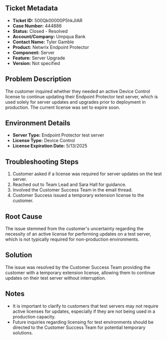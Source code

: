 ## Ticket Metadata
- **Ticket ID:** 500Qk00000P5hkJIAR
- **Case Number:** 444886
- **Status:** Closed - Resolved
- **Account/Company:** Umpqua Bank
- **Contact Name:** Tyler Gamble
- **Product:** Netwrix Endpoint Protector
- **Component:** Server
- **Feature:** Server Upgrade
- **Version:** Not specified

## Problem Description
The customer inquired whether they needed an active Device Control license to continue updating their Endpoint Protector test server, which is used solely for server updates and upgrades prior to deployment in production. The current license was set to expire soon.

## Environment Details
- **Server Type:** Endpoint Protector test server
- **License Type:** Device Control
- **License Expiration Date:** 5/13/2025

## Troubleshooting Steps
1. Customer asked if a license was required for server updates on the test server.
2. Reached out to Team Lead and Sara Hall for guidance.
3. Involved the Customer Success Team in the email thread.
4. Customer Success issued a temporary extension license to the customer.

## Root Cause
The issue stemmed from the customer's uncertainty regarding the necessity of an active license for performing updates on a test server, which is not typically required for non-production environments.

## Solution
The issue was resolved by the Customer Success Team providing the customer with a temporary extension license, allowing them to continue updates on their test server without interruption.

## Notes
- It is important to clarify to customers that test servers may not require active licenses for updates, especially if they are not being used in a production capacity.
- Future inquiries regarding licensing for test environments should be directed to the Customer Success Team for potential temporary solutions.